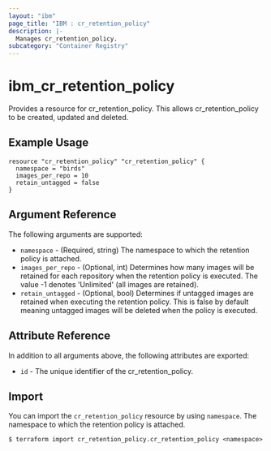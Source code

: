 ```yaml
---
layout: "ibm"
page_title: "IBM : cr_retention_policy"
description: |-
  Manages cr_retention_policy.
subcategory: "Container Registry"
---
```


# ibm\_cr_retention_policy

Provides a resource for cr_retention_policy. This allows cr_retention_policy to be created, updated and deleted.

## Example Usage

```hcl
resource "cr_retention_policy" "cr_retention_policy" {
  namespace = "birds"
  images_per_repo = 10
  retain_untagged = false
}
```

## Argument Reference

The following arguments are supported:

* `namespace` - (Required, string) The namespace to which the retention policy is attached.
* `images_per_repo` - (Optional, int) Determines how many images will be retained for each repository when the retention policy is executed. The value -1 denotes 'Unlimited' (all images are retained).
* `retain_untagged` - (Optional, bool) Determines if untagged images are retained when executing the retention policy. This is false by default meaning untagged images will be deleted when the policy is executed.

## Attribute Reference

In addition to all arguments above, the following attributes are exported:

* `id` - The unique identifier of the cr_retention_policy.

## Import

You can import the `cr_retention_policy` resource by using `namespace`. The namespace to which the retention policy is attached.

```
$ terraform import cr_retention_policy.cr_retention_policy <namespace>
```
